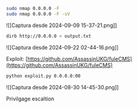 ```bash
sudo nmap 0.0.0.0 -F
sudo nmap 0.0.0.0 -F -sV
```

![[Captura desde 2024-09-09 15-37-21.png]]

```bash
dirb http://0.0.0.0 > output.txt
```


![[Captura desde 2024-09-22 02-44-16.png]]

Exploit: [https://github.com/AssassinUKG/fuleCMS](https://github.com/AssassinUKG/fuleCMS)

```bash
python exploit.py 0.0.0.0:00
```

![[Captura desde 2024-08-30 14-45-30.png]]

Privilgage escaltion